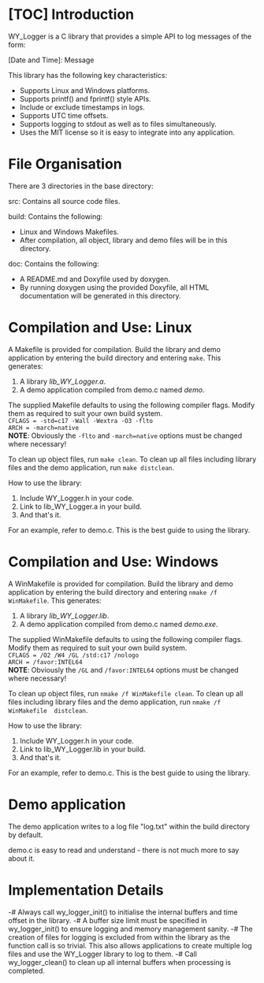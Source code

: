 [TOC]
Introduction
============
WY_Logger is a C library that provides a simple API to log messages of the form:

\[Date and Time\]: Message

This library has the following key characteristics:
- Supports Linux and Windows platforms.
- Supports printf() and fprintf() style APIs.
- Include or exclude timestamps in logs.
- Supports UTC time offsets.
- Supports logging to stdout as well as to files simultaneously.
- Uses the MIT license so it is easy to integrate into any application.

File Organisation
=================
There are 3 directories in the base directory: 

src: Contains all source code files. <br>

build: Contains the following:
- Linux and Windows Makefiles. 
- After compilation, all object, library and demo files will be in this directory. 

doc: Contains the following:
- A README.md and Doxyfile used by doxygen.
- By running doxygen using the provided Doxyfile, all HTML documentation will be generated in this directory.

Compilation and Use: Linux
==========================
A Makefile is provided for compilation. Build the library and demo application by entering the build directory and entering `make`. This generates:
1. A library *lib_WY_Logger.a*.
2. A demo application compiled from demo.c named *demo*.

The supplied Makefile defaults to using the following compiler flags. Modify them as required to suit your own build system.<br>
`CFLAGS = -std=c17 -Wall -Wextra -O3 -flto` <br>
`ARCH = -march=native` <br>
**NOTE**: Obviously the `-flto` and `-march=native` options must be changed where necessary! 

To clean up object files, run `make clean`. To clean up all files including library files and the demo application, run `make distclean`.

How to use the library:
1. Include WY_Logger.h in your code. 
2. Link to lib_WY_Logger.a in your build.
3. And that's it.

For an example, refer to demo.c. This is the best guide to using the library.

Compilation and Use: Windows
============================
A WinMakefile is provided for compilation. Build the library and demo application by entering the build directory and entering `nmake /f WinMakefile`. This generates:
1. A library *lib_WY_Logger.lib*.
2. A demo application compiled from demo.c named *demo.exe*.

The supplied WinMakefile defaults to using the following compiler flags. Modify them as required to suit your own build system.<br>
`CFLAGS = /O2 /W4 /GL /std:c17 /nologo` <br>
`ARCH = /favor:INTEL64` <br>
**NOTE**: Obviously the `/GL` and `/favor:INTEL64` options must be changed where necessary! 

To clean up object files, run `nmake /f WinMakefile clean`. To clean up all files including library files and the demo application, run `nmake /f WinMakefile  distclean`.

How to use the library:
1. Include WY_Logger.h in your code. 
2. Link to lib_WY_Logger.lib in your build.
3. And that's it.

For an example, refer to demo.c. This is the best guide to using the library.

Demo application
================
The demo application writes to a log file "log.txt" within the build directory by default.

demo.c is easy to read and understand - there is not much more to say about it.

Implementation Details
======================
 
-# Always call wy_logger_init() to initialise the internal buffers and time offset in the library.
-# A buffer size limit must be specified in wy_logger_init() to ensure logging and memory management sanity.
-# The creation of files for logging is excluded from within the library as the function call is so trivial. This also allows applications to create multiple log files and use the WY_Logger library to log to them.
-# Call wy_logger_clean() to clean up all internal buffers when processing is completed.
